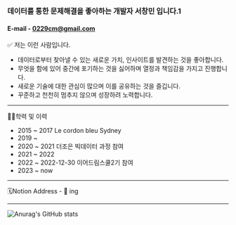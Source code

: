 ### 데이터를 통한 문제해결을 좋아하는 개발자 서창민 입니다.1

#### E-mail - 0229cm@gmail.com

✅ 저는 이런 사람입니다.
- 데이터로부터 찾아낼 수 있는 새로운 가치, 인사이트를 발견하는 것을 좋아합니다.
- 무엇을 함에 있어 중간에 포기하는 것을 싫어하며 열정과 책임감을 가지고 진행합니다.
- 새로운 기술에 대한 관심이 많으며 이를 공유하는 것을 즐깁니다.
- 꾸준하고 천천히 멈추지 않으며 성장하려 노력합니다.
------

👨‍🎓학력 및 이력
- 2015 ~ 2017 Le cordon bleu Sydney
- 2019 ~
- 2020 ~ 2021 더조은 빅데이터 과정 참여
- 2021 ~ 2022
- 2022 ~ 2022-12-30 이어드림스쿨2기 참여
- 2023 ~ now 

-----

🗓Notion Address - 🔧 ing

-----

![Anurag's GitHub stats](https://github-readme-stats.vercel.app/api?username=0229&show_icons=true&theme=radical)
<!--
**0229cm/0229cm** is a ✨ _special_ ✨ repository because its `README.md` (this file) appears on your GitHub profile.

Here are some ideas to get you started:

- 🔭 I’m currently working on ...
- 🌱 I’m currently learning ...
- 👯 I’m looking to collaborate on ...
- 🤔 I’m looking for help with ...
- 💬 Ask me about ...
- 📫 How to reach me: ...
- 😄 Pronouns: ...
- ⚡ Fun fact: ...
-->
